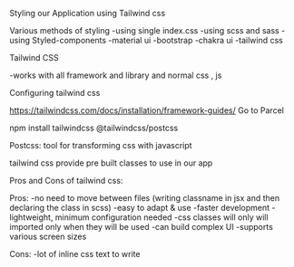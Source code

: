 Styling our Application using Tailwind css

Various methods of styling
-using single index.css
-using scss and sass
-using Styled-components
-material ui
-bootstrap
-chakra ui
-tailwind css

Tailwind CSS

-works with all framework and library and normal css , js

Configuring tailwind css

https://tailwindcss.com/docs/installation/framework-guides/
Go to Parcel

npm install tailwindcss @tailwindcss/postcss

Postcss: tool for transforming css with javascript

tailwind css provide pre built classes to use in our app

Pros and Cons of tailwind css:

Pros:
-no need to move between files (writing classname in jsx and then declaring the class in scss)
-easy to adapt & use
-faster development
-lightweight, minimum configuration needed
-css classes will only will imported only when they will be used 
-can build complex UI
-supports various screen sizes

Cons:
-lot of inline css text to write 



